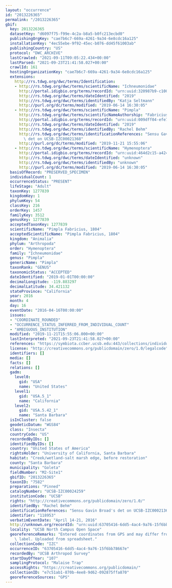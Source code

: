 ```yaml
---
layout: "occurrence"
id: "2013226365"
permalink: "/2013226365"
gbif:
  key: 2013226365
  datasetKey: "d6097f75-f99e-4c2a-b8a5-b0fc213ecbd0"
  publishingOrgKey: "cae7b6c7-669a-4261-9a34-6e8cdc16a125"
  installationKey: "4ec55ebe-9f92-45ec-b076-dd45f61003ab"
  publishingCountry: "US"
  protocol: "DWC_ARCHIVE"
  lastCrawled: "2021-09-11T09:05:22.434+00:00"
  lastParsed: "2021-09-23T21:41:58.027+00:00"
  crawlId: 161
  hostingOrganizationKey: "cae7b6c7-669a-4261-9a34-6e8cdc16a125"
  extensions:
    http://rs.tdwg.org/dwc/terms/Identification:
    - http://rs.tdwg.org/dwc/terms/scientificName: "Ichneumonidae"
      http://portal.idigbio.org/terms/recordId: "urn:uuid:320987b9-c100-4cca-af9d-5cfc984ac499"
      http://rs.tdwg.org/dwc/terms/dateIdentified: "2019"
      http://rs.tdwg.org/dwc/terms/identifiedBy: "Katja Seltmann"
      http://purl.org/dc/terms/modified: "2019-06-14 16:30:05"
    - http://rs.tdwg.org/dwc/terms/scientificName: "Pimpla"
      http://rs.tdwg.org/dwc/terms/scientificNameAuthorship: "Fabricius 1804"
      http://portal.idigbio.org/terms/recordId: "urn:uuid:009dff04-efe7-45a0-9c7e-fbdadca0764f"
      http://rs.tdwg.org/dwc/terms/dateIdentified: "2019"
      http://rs.tdwg.org/dwc/terms/identifiedBy: "Rachel Behm"
      http://rs.tdwg.org/dwc/terms/identificationReferences: "Sensu Gavin Broad's\
        \ det on UCSB-IZC00021368"
      http://purl.org/dc/terms/modified: "2019-11-21 15:55:06"
    - http://rs.tdwg.org/dwc/terms/scientificName: "Hymenoptera"
      http://portal.idigbio.org/terms/recordId: "urn:uuid:464d2c15-a424-4b10-a135-05a6ac6f7080"
      http://rs.tdwg.org/dwc/terms/dateIdentified: "unknown"
      http://rs.tdwg.org/dwc/terms/identifiedBy: "unknown"
      http://purl.org/dc/terms/modified: "2019-06-14 16:30:05"
  basisOfRecord: "PRESERVED_SPECIMEN"
  individualCount: 1
  occurrenceStatus: "PRESENT"
  lifeStage: "Adult"
  taxonKey: 1277839
  kingdomKey: 1
  phylumKey: 54
  classKey: 216
  orderKey: 1457
  familyKey: 3512
  genusKey: 1277839
  acceptedTaxonKey: 1277839
  scientificName: "Pimpla Fabricius, 1804"
  acceptedScientificName: "Pimpla Fabricius, 1804"
  kingdom: "Animalia"
  phylum: "Arthropoda"
  order: "Hymenoptera"
  family: "Ichneumonidae"
  genus: "Pimpla"
  genericName: "Pimpla"
  taxonRank: "GENUS"
  taxonomicStatus: "ACCEPTED"
  dateIdentified: "2019-01-01T00:00:00"
  decimalLongitude: -119.883297
  decimalLatitude: 34.421132
  stateProvince: "California"
  year: 2016
  month: 4
  day: 16
  eventDate: "2016-04-16T00:00:00"
  issues:
  - "COORDINATE_ROUNDED"
  - "OCCURRENCE_STATUS_INFERRED_FROM_INDIVIDUAL_COUNT"
  - "AMBIGUOUS_INSTITUTION"
  modified: "2019-11-21T15:55:06.000+00:00"
  lastInterpreted: "2021-09-23T21:41:58.027+00:00"
  references: "https://symbiota.ccber.ucsb.edu:443/collections/individual/index.php?occid=118953"
  license: "http://creativecommons.org/publicdomain/zero/1.0/legalcode"
  identifiers: []
  media: []
  facts: []
  relations: []
  gadm:
    level0:
      gid: "USA"
      name: "United States"
    level1:
      gid: "USA.5_1"
      name: "California"
    level2:
      gid: "USA.5.42_1"
      name: "Santa Barbara"
  isInCluster: false
  geodeticDatum: "WGS84"
  class: "Insecta"
  countryCode: "US"
  recordedByIDs: []
  identifiedByIDs: []
  country: "United States of America"
  rightsHolder: "University of California, Santa Barbara"
  habitat: "Creek/wetland-salt marsh edge, before restoration"
  county: "Santa Barbara"
  municipality: "Goleta"
  fieldNumber: "M2-Site1"
  gbifID: "2013226365"
  taxonID: "7582"
  preparations: "Pinned"
  catalogNumber: "UCSB-IZC00024259"
  institutionCode: "UCSB"
  rights: "http://creativecommons.org/publicdomain/zero/1.0/"
  identifiedBy: "Rachel Behm"
  identificationReferences: "Sensu Gavin Broad's det on UCSB-IZC00021368"
  identifier: "118953"
  verbatimEventDate: "April 14-21, 2016"
  http://unknown.org/recordId: "urn:uuid:63705416-6dd5-4ac4-9a76-15f6bb78667e"
  locality: "UCSB North Campus Open Space"
  georeferenceRemarks: "Entered coordinates from GPS and may differ from what is on\
    \ label. Uploaded from spreadsheet."
  collectionCode: "IZC"
  occurrenceID: "63705416-6dd5-4ac4-9a76-15f6bb78667e"
  recordedBy: "UCSB Arthropod Survey"
  startDayOfYear: "107"
  samplingProtocol: "Malaise Trap"
  accessRights: "https://creativecommons.org/publicdomain/"
  collectionID: "e7c51ab1-870b-4ee8-9d62-092875ffa870"
  georeferenceSources: "GPS"
---
```

